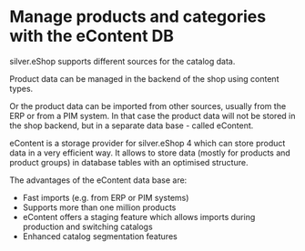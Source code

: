 #  Manage products and categories with the eContent DB 

silver.eShop supports different sources for the catalog data.

Product data can be managed in the backend of the shop using content types.

Or the product data can be imported from other sources, usually from the ERP or from a PIM system. In that case the product data will not be stored in the shop backend, but in a separate data base -  called eContent.

eContent is a storage provider for silver.eShop 4 which can store product data in a very efficient way. It allows to store data (mostly for products and product groups) in database tables with an optimised structure.

The advantages of the eContent data base are:

- Fast imports (e.g. from ERP or PIM systems)
- Supports more than one million products
- eContent offers a staging feature which allows imports during production and switching catalogs
- Enhanced catalog segmentation features
